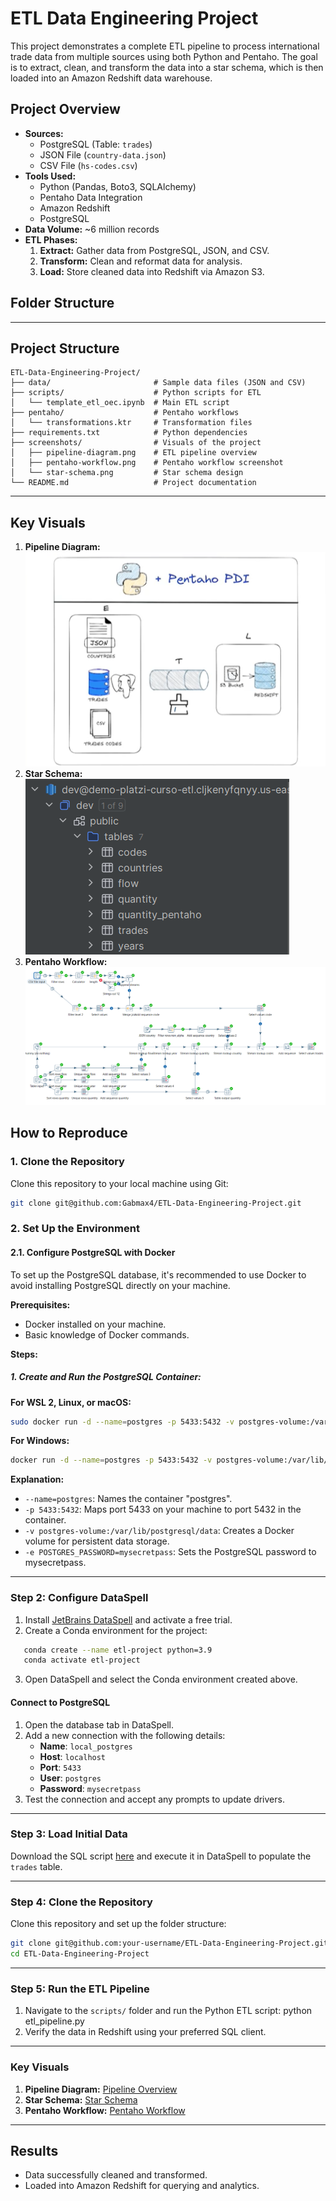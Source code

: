 # ETL Data Engineering Project

This project demonstrates a complete ETL pipeline to process international trade data from multiple sources using both Python and Pentaho. The goal is to extract, clean, and transform the data into a star schema, which is then loaded into an Amazon Redshift data warehouse.

## Project Overview
- **Sources:**
  - PostgreSQL (Table: `trades`)
  - JSON File (`country-data.json`)
  - CSV File (`hs-codes.csv`)
- **Tools Used:**
  - Python (Pandas, Boto3, SQLAlchemy)
  - Pentaho Data Integration
  - Amazon Redshift
  - PostgreSQL
- **Data Volume:** ~6 million records
- **ETL Phases:**
  1. **Extract:** Gather data from PostgreSQL, JSON, and CSV.
  2. **Transform:** Clean and reformat data for analysis.
  3. **Load:** Store cleaned data into Redshift via Amazon S3.

## Folder Structure

---

## Project Structure
```plaintext
ETL-Data-Engineering-Project/
├── data/                       # Sample data files (JSON and CSV)
├── scripts/                    # Python scripts for ETL
│   └── template_etl_oec.ipynb  # Main ETL script
├── pentaho/                    # Pentaho workflows
│   └── transformations.ktr     # Transformation files
├── requirements.txt            # Python dependencies
├── screenshots/                # Visuals of the project
│   ├── pipeline-diagram.png    # ETL pipeline overview
│   ├── pentaho-workflow.png    # Pentaho workflow screenshot
│   └── star-schema.png         # Star schema design
└── README.md                   # Project documentation
```

---


## Key Visuals
1. **Pipeline Diagram:**
   ![Pipeline Overview](screenshots/pipeline-diagram.png)
2. **Star Schema:**
   ![Star Schema](screenshots/star-schema.png)
3. **Pentaho Workflow:**
   ![Pentaho Workflow](screenshots/pentaho-workflow.png)

## How to Reproduce

### 1. Clone the Repository

Clone this repository to your local machine using Git:

```bash
git clone git@github.com:Gabmax4/ETL-Data-Engineering-Project.git
```

### 2. Set Up the Environment
#### 2.1. Configure PostgreSQL with Docker
To set up the PostgreSQL database, it's recommended to use Docker to avoid installing PostgreSQL directly on your machine.

**Prerequisites:**

- Docker installed on your machine.
- Basic knowledge of Docker commands.

**Steps:**

##### 1. Create and Run the PostgreSQL Container:

**For WSL 2, Linux, or macOS:**

```bash
sudo docker run -d --name=postgres -p 5433:5432 -v postgres-volume:/var/lib/postgresql/data -e POSTGRES_PASSWORD=mysecretpass postgres
```

**For Windows:**

```bash
docker run -d --name=postgres -p 5433:5432 -v postgres-volume:/var/lib/postgresql/data -e POSTGRES_PASSWORD=mysecretpass postgres
```

**Explanation:**

- `--name=postgres`: Names the container "postgres".
- `-p 5433:5432`: Maps port 5433 on your machine to port 5432 in the container.
- `-v postgres-volume:/var/lib/postgresql/data`: Creates a Docker volume for persistent data storage.
- `-e POSTGRES_PASSWORD=mysecretpass`: Sets the PostgreSQL password to mysecretpass.

---

### Step 2: Configure DataSpell
1. Install [JetBrains DataSpell](https://www.jetbrains.com/dataspell/) and activate a free trial.
2. Create a Conda environment for the project:
```bash 
   conda create --name etl-project python=3.9
   conda activate etl-project
```
   
3. Open DataSpell and select the Conda environment created above.

#### **Connect to PostgreSQL**
1. Open the database tab in DataSpell.
2. Add a new connection with the following details:
   - **Name**: `local_postgres`
   - **Host**: `localhost`
   - **Port**: `5433`
   - **User**: `postgres`
   - **Password**: `mysecretpass`
3. Test the connection and accept any prompts to update drivers.

---

### Step 3: Load Initial Data
Download the SQL script [here](https://drive.google.com/file/d/19U7l0kp3mEh8SYYG6BjoDp0kVPYWDsqI/view) and execute it in DataSpell to populate the `trades` table.

---

### Step 4: Clone the Repository
Clone this repository and set up the folder structure:
```bash
git clone git@github.com:your-username/ETL-Data-Engineering-Project.git
cd ETL-Data-Engineering-Project
```

---

### Step 5: Run the ETL Pipeline
1. Navigate to the `scripts/` folder and run the Python ETL script:
   python etl_pipeline.py
2. Verify the data in Redshift using your preferred SQL client.

---

### Key Visuals

1. **Pipeline Diagram:** [Pipeline Overview](screenshots/pipeline-diagram.png)
2. **Star Schema:** [Star Schema](screenshots/star-schema.png)
3. **Pentaho Workflow:** [Pentaho Workflow](screenshots/pentaho-workflow.png)

---

## Results
- Data successfully cleaned and transformed.
- Loaded into Amazon Redshift for querying and analytics.